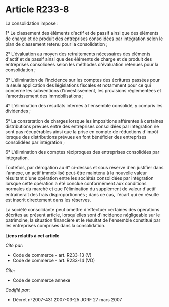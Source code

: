 # Article R233-8

La consolidation impose :

1° Le classement des éléments d'actif et de passif ainsi que des éléments de charge et de produit des entreprises consolidées
par intégration selon le plan de classement retenu pour la consolidation ;

2° L'évaluation au moyen des retraitements nécessaires des éléments d'actif et de passif ainsi que des éléments de charge et
de produit des entreprises consolidées selon les méthodes d'évaluation retenues pour la consolidation ;

3° L'élimination de l'incidence sur les comptes des écritures passées pour la seule application des législations fiscales et
notamment pour ce qui concerne les subventions d'investissement, les provisions réglementées et l'amortissement des
immobilisations ;

4° L'élimination des résultats internes à l'ensemble consolidé, y compris les dividendes ;

5° La constatation de charges lorsque les impositions afférentes à certaines distributions prévues entre des entreprises
consolidées par intégration ne sont pas récupérables ainsi que la prise en compte de réductions d'impôt lorsque des
distributions prévues en font bénéficier des entreprises consolidées par intégration ;

6° L'élimination des comptes réciproques des entreprises consolidées par intégration.

Toutefois, par dérogation au 6° ci-dessus et sous réserve d'en justifier dans l'annexe, un actif immobilisé peut-être
maintenu à la nouvelle valeur résultant d'une opération entre les sociétés consolidées par intégration lorsque cette
opération a été conclue conformément aux conditions normales du marché et que l'élimination du supplément de valeur d'actif
entraînerait des frais disproportionnés ; dans ce cas, l'écart qui en résulte est inscrit directement dans les réserves.

La société consolidante peut omettre d'effectuer certaines des opérations décrites au présent article, lorsqu'elles sont
d'incidence négligeable sur le patrimoine, la situation financière et le résultat de l'ensemble constitué par les entreprises
comprises dans la consolidation.

**Liens relatifs à cet article**

_Cité par_:

  - Code de commerce - art. R233-13 (V)
  - Code de commerce - art. R233-14 (VD)

_Cite_:

  - Code de commerce annexe

_Codifié par_:

  - Décret n°2007-431 2007-03-25 JORF 27 mars 2007
